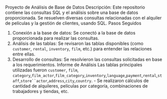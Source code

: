 Proyecto de Análisis de Base de Datos 
Descripción: Este repositorio contiene las consultas SQL y el análisis sobre una base de datos proporcionada. Se resuelven diversas consultas relacionadas con el alquiler de películas y la gestión de clientes, usando SQL. 
Pasos Seguidos
 1. Conexión a la base de datos: Se conectó a la base de datos proporcionada para realizar las consultas. 
2. Análisis de las tablas: Se revisaron las tablas disponibles (como `customer`, `rental`, `inventory`, `film`, etc.) para entender las relaciones entre ellas.
 3. Desarrollo de consultas: Se resolvieron las consultas solicitadas en base a los requerimientos. 
Informe de Análisis 
Las tablas principales utilizadas fueron `customer`, `film`, `category`,`film_actor`,`film_category`,`inventory`,`language`,`payment`,`rental`,`staff`,`store``actor`,`address`,`city`,`country`. - Se realizaron cálculos de cantidad de alquileres, películas por categoría, combinaciones de trabajadores y tiendas, etc. 

